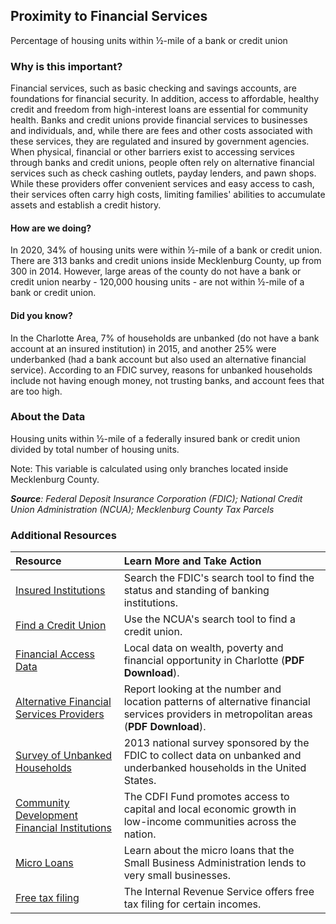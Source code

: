 ﻿## Proximity to Financial Services
Percentage of housing units within &#189;-mile of a bank or credit union

### Why is this important?
Financial services, such as basic checking and savings accounts, are foundations for financial security. In addition, access to affordable, healthy credit and freedom from high-interest loans are essential for community health. Banks and credit unions provide financial services to businesses and individuals, and, while there are fees and other costs associated with these services, they are regulated and insured by government agencies. When physical, financial or other barriers exist to accessing services through banks and credit unions, people often rely on alternative financial services such as check cashing outlets, payday lenders, and pawn shops. While these providers offer convenient services and easy access to cash, their services often carry high costs, limiting families' abilities to accumulate assets and establish a credit history. 

#### How are we doing?
In 2020, 34% of housing units were within &#189;-mile of a bank or credit union. There are 313 banks and credit unions inside Mecklenburg County, up from 300 in 2014. However, large areas of the county do not have a bank or credit union nearby - 120,000 housing units - are not within &#189;-mile of a bank or credit union.

#### Did you know?
In the Charlotte Area, 7% of households are unbanked (do not have a bank account at an insured institution) in 2015, and another 25% were underbanked (had a bank account but also used an alternative financial service). According to an FDIC survey, reasons for unbanked households include not having enough money, not trusting banks, and account fees that are too high.

### About the Data
Housing units within &#189;-mile of a federally insured bank or credit union divided by total number of housing units. 

Note: This variable is calculated using only branches located inside Mecklenburg County.

_**Source**: Federal Deposit Insurance Corporation (FDIC); National Credit Union Administration (NCUA); Mecklenburg County Tax Parcels_

### Additional Resources
|Resource | Learn More and Take Action | 
|:--- | :--- |
|[Insured Institutions](https://www.fdic.gov/bank/statistical//)| Search the FDIC's search tool to find the status and standing of banking institutions.
|[Find a Credit Union](http://www.ncua.gov/NCUAMapping/Pages/NCUAGOVMapping.aspx)| Use the NCUA's search tool to find a credit union.
|[Financial Access Data](http://scorecard.prosperitynow.org/)| Local data on wealth, poverty and financial opportunity in Charlotte (**PDF Download**).
|[Alternative Financial Services Providers](https://www.fdic.gov/analysis/quarterly-banking-profile/fdic-quarterly/2009-vol3-1/fdic140-quarterlyvol3no1-afs-final.pdf) |Report looking at the number and location patterns of alternative financial services providers in metropolitan areas (**PDF Download**). 
|[Survey of Unbanked Households](https://www.fdic.gov/householdsurvey/)|2013 national survey sponsored by the FDIC to collect data on unbanked and underbanked households in the United States.
|[Community Development Financial Institutions](http://www.cdfifund.gov/)|The CDFI Fund promotes access to capital and local economic growth in low-income communities across the nation.
|[Micro Loans](http://www.sba.gov/content/microloan-program)| Learn about the micro loans that the Small Business Administration lends to very small businesses.
|[Free tax filing](http://www.irs.gov/uac/Free-File:-Do-Your-Federal-Taxes-for-Free)| The Internal Revenue Service offers free tax filing for certain incomes.



